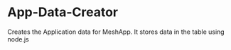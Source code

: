 # App-Data-Creator
Creates the Application data for MeshApp. It stores data in the table using node.js
